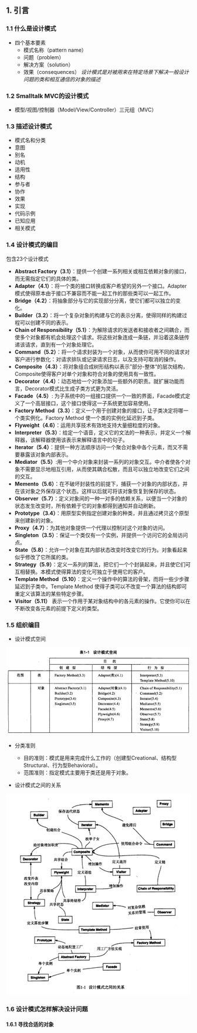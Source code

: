 ## 1. 引言
### 1.1  什么是设计模式
- 四个基本要素
	- 模式名称（pattern name）
	- 问题（problem）
	- 解决方案（solution）
	- 效果（consequences）
_设计模式是对被用来在特定场景下解决一般设计问题的类和相互通信的对象的描述_
### 1.2 Smalltalk MVC的设计模式
- 模型/视图/控制器（Model/View/Controller）三元组（MVC）
### 1.3 描述设计模式
- 模式名和分类
- 意图
- 别名
- 动机
- 适用性
- 结构
- 参与者
- 协作
- 效果
- 实现
- 代码示例
- 已知应用
- 相关模式
### 1.4 设计模式的编目
包含23个设计模式
- **Abstract Factory（3.1）**：提供一个创建一系列相关或相互依赖对象的接口，而无需指定它们的具体的类。
- **Adapter（4.1）**：将一个类的接口转换成客户希望的另外一个接口。Adapter模式使得原本由于接口不兼容而不能一起工作的那些类可以一起工作。
- **Bridge（4.2）**：将抽象部分与它的实现部分分离，使它们都可以独立的变化。
- **Builder（3.2）**：将一个复杂对象的构建与它的表示分离，使得同样的构建过程可以创建不同的表示。
- **Chain of Responsibility（5.1）**：为解除请求的发送者和接收者之间耦合，而使多个对象都有机会处理这个请求。将这些对象连成一条链，并沿着这条链传递该请求，直到有一个对象处理它。
- **Command（5.2）**：将一个请求封装为一个对象，从而使你可用不同的请求对客户进行参数化：对请求排队或记录请求日志，以及支持可取消的操作。
- **Composite（4.3）**：将对象组合成树形结构以表示”部分-整体“的层次结构，Composite使得客户对单个对象和符合对象的使用具有一致性。
- **Decorator（4.4）**：动态地给一个对象添加一些额外的职责。就扩展功能而言，Decorator模式比生成子类方式更为灵活。
- **Facade（4.5）**: 为子系统中的一组接口提供一个一致的界面，Facade模式定义了一个高层接口，这个接口使得这一子系统更加容易使用。
- **Factory Method（3.3）**：定义一个用于创建对象的接口，让子类决定将哪一个类实例化。Factory Method 使一个类的实例化延迟到子类。
- **Flyweight（4.6）**：运用共享技术有效地支持大量细粒度的对象。
- **Interpreter（5.3）**：给定一个语音，定义它的文法的一种表示，并定义一个解释器，该解释器使用该表示来解释语言中的句子。
- **Iterator（5.4）**：提供一种方法顺序访问一个聚合对象中各个元素，而又不需要暴露该对象内部表示。
- **Mediator（5.5）**:用一个中介对象来封装一系列的对象交互。中介者使各个对象不需要显示地相互引用，从而使其耦合松散，而且可以独立地改变它们之间的交互。
- **Memento（5.6）**：在不破坏封装性的前提下，捕获一个对象的内部状态，并在该对象之外保存这个状态。这样以后就可将该对象恢复到保存的状态。
- **Observer（5.7）**：定义对象间的一种一对多的依赖关系，以便当一个对象的状态发生改变时，所有依赖于它的对象都得到通知并自动刷新。
- **Prototype（3.4）**：用原型实例指定创建对象的种类，并且通过拷贝这个原型来创建新的对象。
- **Proxy（4.7）**：为其他对象提供一个代理以控制对这个对象的访问。
- **Singleton（3.5）**：保证一个类仅有一个实例，并提供一个访问它的全局访问点。
- **State（5.8）**：允许一个对象在其内部状态改变时改变它的行为。对象看起来似乎修改了它所属的类。
- **Strategy（5.9）**：定义一系列的算法，把它们一个个封装起来，并且使它们可互相替换。本模式使得算法的变化可独立于使用它的客户。
- **Template Method（5.10）**：定义一个操作中的算法的骨架，而将一些少步骤延迟到子类中。Template Method 使得子类可以不改变一个算法的结构即可重定义该算法的某些特定步骤。
- **Visitor（5.11）** 表示一个作用于某对象结构中的各元素的操作。它使你可以在不断改变各元素的前提下定义的类型。
### 1.5 组织编目
- 设计模式空间

![](attachment/B1-1设计模式空间.png)

- 分类准则
	- 目的准则：模式是用来完成什么工作的（创建型Creational、结构型Structural、行为型Behavioral）。
	- 范围准则：指定模式主要用于类还是用于对象。

- 设计模式之间的关系

![](attachment/T1-1设计模式之间的关系.png)

### 1.6 设计模式怎样解决设计问题
#### 1.6.1 寻找合适的对象
